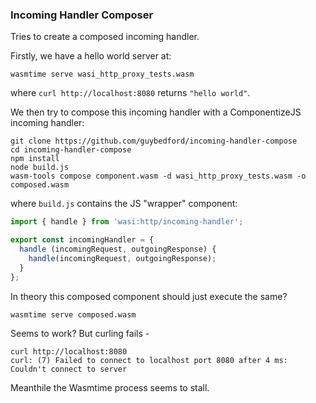### Incoming Handler Composer

Tries to create a composed incoming handler.

Firstly, we have a hello world server at:

```
wasmtime serve wasi_http_proxy_tests.wasm
```

where `curl http://localhost:8080` returns `"hello world"`.

We then try to compose this incoming handler with a ComponentizeJS incoming handler:

```
git clone https://github.com/guybedford/incoming-handler-compose
cd incoming-handler-compose
npm install
node build.js
wasm-tools compose component.wasm -d wasi_http_proxy_tests.wasm -o composed.wasm
```

where `build.js` contains the JS "wrapper" component:

```js
import { handle } from 'wasi:http/incoming-handler';

export const incomingHandler = {
  handle (incomingRequest, outgoingResponse) {
    handle(incomingRequest, outgoingResponse);
  }
};
```

In theory this composed component should just execute the same?

```
wasmtime serve composed.wasm
```

Seems to work? But curling fails -

```
curl http://localhost:8080
curl: (7) Failed to connect to localhost port 8080 after 4 ms: Couldn't connect to server
```

Meanthile the Wasmtime process seems to stall.
